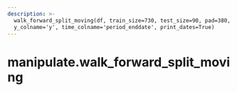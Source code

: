 ```yaml
---
description: >-
  walk_forward_split_moving(df, train_size=730, test_size=90, pad=380,
  y_colname='y', time_colname='period_enddate', print_dates=True)
---
```


# manipulate.walk\_forward\_split\_moving

